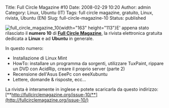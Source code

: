 Title: Full Circle Magazine #10
Date: 2008-02-29 10:20
Author: admin
Category: Linux, Ubuntu (IT)
Tags: full circle magazine, gratuito, Linux, rivista, Ubuntu (EN)
Slug: full-circle-magazine-10
Status: published

![full\_circle\_magazine\_10](http://www.andreagrandi.it/wp-content/uploads/2008/02/issue10_en-cover.png){width="163"
height="113"}E' appena stato rilasciato il **numero 10** di [**Full
Circle Magazine**](http://fullcirclemagazine.org), la rivista
elettronica gratuita dedicata a **Linux** e ad **Ubuntu** in generale.

In questo numero:

-   Installazione di Linux Mint
-   HowTo: installare un programma da sorgenti, utilizzare TuxPaint,
    rippare un DVD con AcidRip, creare il proprio server (parte 2)
-   Recensione dell'Asus EeePc con eeeXubuntu
-   Lettere, domande & risposte, ecc...

La rivista è interamente in inglese e potete scaricarla da questo
indirizzo:
[**http://fullcirclemagazine.org/issue-10/**](http://fullcirclemagazine.org/issue-10/)
